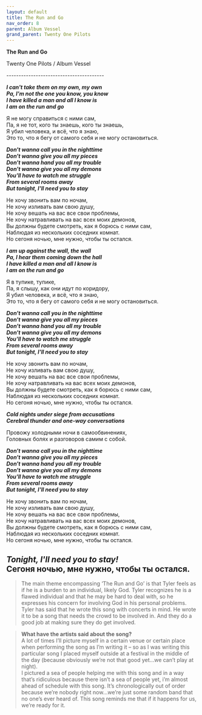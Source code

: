 ```yaml
---  
layout: default  
title: The Run and Go  
nav_order: 8  
parent: Album Vessel  
grand_parent: Twenty One Pilots  
---  
```


**The Run and Go**
<p>
Twenty One Pilots / Album Vessel
</p>  
----------------------------------------

**_I can't take them on my own, my own  
Pa, I'm not the one you know, you know  
I have killed a man and all I know is  
I am on the run and go_**   

Я не могу справиться с ними сам,  
Па, я не тот, кого ты знаешь, кого ты знаешь,  
Я убил человека, и всё, что я знаю,  
Это то, что я бегу от самого себя и не могу остановиться.

**_Don't wanna call you in the nighttime  
Don't wanna give you all my pieces  
Don't wanna hand you all my trouble  
Don't wanna give you all my demons  
You'll have to watch me struggle  
From several rooms away  
But tonight, I'll need you to stay_**  

Не хочу звонить вам по ночам,  
Не хочу изливать вам свою душу,  
Не хочу вешать на вас все свои проблемы,  
Не хочу натравливать на вас всех моих демонов,  
Вы должны будете смотреть, как я борюсь с ними сам,  
Наблюдая из нескольких соседних комнат.  
Но сегоня ночью, мне нужно, чтобы ты остался.  

**_I am up against the wall, the wall  
Pa, I hear them coming down the hall  
I have killed a man and all I know is  
I am on the run and go_**  

Я в тупике, тупике,  
Па, я слышу, как они идут по коридору,  
Я убил человека, и всё, что я знаю,  
Это то, что я бегу от самого себя и не могу остановиться.

**_Don't wanna call you in the nighttime  
Don't wanna give you all my pieces  
Don't wanna hand you all my trouble  
Don't wanna give you all my demons  
You'll have to watch me struggle  
From several rooms away  
But tonight, I'll need you to stay_**  

Не хочу звонить вам по ночам,  
Не хочу изливать вам свою душу,  
Не хочу вешать на вас все свои проблемы,  
Не хочу натравливать на вас всех моих демонов,  
Вы должны будете смотреть, как я борюсь с ними сам,  
Наблюдая из нескольких соседних комнат.  
Но сегоня ночью, мне нужно, чтобы ты остался.  

**_Cold nights under siege from accusations  
Cerebral thunder and one-way conversations_**  

Провожу холодными ночи в самообвинениях,  
Головных болях и разговоров самим с собой.  

**_Don't wanna call you in the nighttime  
Don't wanna give you all my pieces  
Don't wanna hand you all my trouble  
Don't wanna give you all my demons  
You'll have to watch me struggle  
From several rooms away  
But tonight, I'll need you to stay_**  

Не хочу звонить вам по ночам,  
Не хочу изливать вам свою душу,  
Не хочу вешать на вас все свои проблемы,  
Не хочу натравливать на вас всех моих демонов,  
Вы должны будете смотреть, как я борюсь с ними сам,  
Наблюдая из нескольких соседних комнат.  
Но сегоня ночью, мне нужно, чтобы ты остался.  

**_Tonight, I'll need you to stay!_**  
Сегоня ночью, мне нужно, чтобы ты остался.  
------------------------------------------------

> The main theme encompassing ‘The Run and Go’ is that Tyler feels as if he is a burden to an individual, likely God. Tyler recognizes he is a flawed individual and that he may be hard to deal with, so he expresses his concern for involving God in his personal problems.  
Tyler has said that he wrote this song with concerts in mind. He wrote it to be a song that needs the crowd to be involved in. And they do a good job at making sure they do get involved.

>

> **What have the artists said about the song?**  
A lot of times I’ll picture myself in a certain venue or certain place when performing the song as I’m writing it – so as I was writing this particular song I placed myself outside at a festival in the middle of the day (because obviously we’re not that good yet…we can’t play at night).  
I pictured a sea of people helping me with this song and in a way that’s ridiculous because there isn’t a sea of people yet, i’m almost ahead of schedule with this song. It’s chronologically out of order because we’re nobody right now…we’re just some random band that no one’s ever heard of. This song reminds me that if it happens for us, we’re ready for it.
